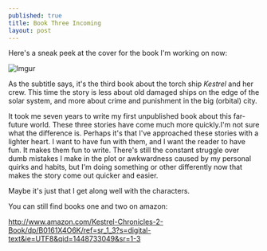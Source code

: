 ```yaml
---
published: true
title: Book Three Incoming
layout: post
---
```

Here's a sneak peek at the cover for the book I'm working on now:

![Imgur](http://i.imgur.com/vgIKUXh.jpg)

As the subtitle says, it's the third book about the torch ship *Kestrel* and her crew. This time the story is less about old damaged ships on the edge of the solar system, and more about crime and punishment in the big (orbital) city.

It took me seven years to write my first unpublished book about this far-future world. These three stories have come much more quickly.I'm not sure what the difference is. Perhaps it's that I've approached these stories with a lighter heart. I want to have fun with them, and I want the reader to have fun. It makes them fun to write. There's still the constant struggle over dumb mistakes I make in the plot or awkwardness caused by my personal quirks and habits, but I'm doing something or other differently now that makes the story come out quicker and easier.

Maybe it's just that I get along well with the characters.

You can still find books one and two on amazon:

http://www.amazon.com/Kestrel-Chronicles-2-Book/dp/B0161X4O6K/ref=sr_1_3?s=digital-text&ie=UTF8&qid=1448733049&sr=1-3

